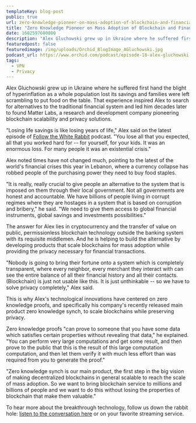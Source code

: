 ```yaml
---
templateKey: blog-post
public: true
url: zero-knowledge-pioneer-on-mass-adoption-of-blockchain-and-financial-freedom
title: "Zero Knowledge Pioneer on Mass Adoption of Blockchain and Financial Freedom"
date: 1602597600000
description: "Alex Gluchowski grew up in Ukraine where he suffered first hand the blight of hyperinflation as a whole population lost its savings and families were left scrambling to put food on the table. That experience inspired Alex to search for alternatives to the traditional financial system and led him decades later to found Matter Labs, a research and development company pioneering blockchain scalability and privacy solutions."
featuredpost: false
featuredimage: /img/uploads/Orchid_BlogImage_AGluchowski.jpg
podcast_url: https://www.orchid.com/podcast/episode-18-alex-gluchowski
tags:
  - VPN
  - Privacy
---
```

Alex Gluchowski grew up in Ukraine where he suffered first hand the blight of hyperinflation as a whole population lost its savings and families were left scrambling to put food on the table. That experience inspired Alex to search for alternatives to the traditional financial system and led him decades later to found Matter Labs, a research and development company pioneering blockchain scalability and privacy solutions.

"Losing life savings is like losing years of life," Alex said on the latest episode of [Follow the White Rabbit](https://www.orchid.com/podcast) podcast. "You lose all that you expected, all that you worked hard for -- for yourself, for your kids. It was an enormous loss. For many people it was an existential crisis."

Alex noted times have not changed much, pointing to the latest of the world's financial crises this year in Lebanon, where a currency collapse has robbed people of the purchasing power they need to buy food staples.

"It is really, really crucial to give people an alternative to the system that is imposed on them through their local government. Not all governments are honest and accountable. We have billions of people living in corrupt regimes where they are hostages in a system that is based on corruption and bribery," he said. "We need to give them access to global financial instruments, global savings and investments possibilities."

The answer for Alex lies in cryptocurrency and the transfer of value on public, permissionless blockchain technology outside the banking system with its requisite middlemen. And he is helping to build the alternative by developing products that scale blockchains for mass adoption while providing the privacy necessary for financial transactions.

"Nobody is going to bring their fortune onto a system which is completely transparent, where every neighbor, every merchant they interact with can see the entire balance of all their financial history and all their contacts. (Blockchain) is just not usable like this. It is just unthinkable -- so we have to solve privacy completely," Alex said.

This is why Alex's technological innovations have centered on zero knowledge proofs, and specifically his company's recently released main product zero knowledge synch, to scale blockchains while preserving privacy.

Zero knowledge proofs "can prove to someone that you have some data which satisfies certain properties without revealing that data," he explained. "You can perform very large computations and get some result, and then prove to the public that this is the result of this large computation computation, and then let them verify it with much less effort than was required from you to generate the proof."

"Zero knowledge synch is our main product, the first step in the big vision of making decentralized blockchains in general scalable to reach the scale of mass adoption. So we want to bring blockchain service to millions and billions of people and we want to do this without losing the properties of blockchain that make them valuable."

To hear more about the breakthrough technology, follow us down the rabbit hole: [listen to the conversation here](https://www.orchid.com/podcast) or on your favorite streaming service.